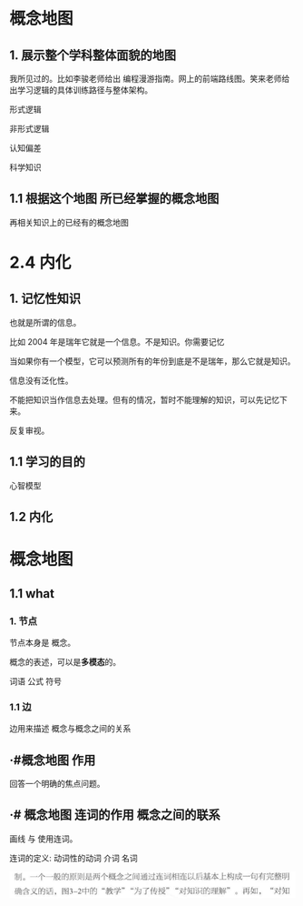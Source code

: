 # 概念地图

## 1. 展示整个学科整体面貌的地图

我所见过的。比如李骏老师给出 编程漫游指南。网上的前端路线图。笑来老师给出学习逻辑的具体训练路径与整体架构。

形式逻辑

非形式逻辑

认知偏差

科学知识



## 1.1 根据这个地图 所已经掌握的概念地图

再相关知识上的已经有的概念地图











# 2.4 内化

## 1. 记忆性知识

也就是所谓的信息。

比如 2004 年是瑞年它就是一个信息。不是知识。你需要记忆

当如果你有一个模型，它可以预测所有的年份到底是不是瑞年，那么它就是知识。

信息没有泛化性。

不能把知识当作信息去处理。但有的情况，暂时不能理解的知识，可以先记忆下来。

反复审视。



## 1.1 学习的目的

心智模型





## 1.2 内化













# 概念地图

## 1.1 what

### 1. 节点

节点本身是 概念。

概念的表述，可以是**多模态**的。

词语 公式 符号 

### 1.1 边

边用来描述 概念与概念之间的关系



## ·#概念地图 作用

回答一个明确的焦点问题。



## ·# 概念地图 连词的作用 概念之间的联系

画线 与 使用连词。

连词的定义: 动词性的动词 介词 名词

![image-20220724182708115](%E6%95%99%E5%BE%97%E6%9B%B4%E5%B0%91%EF%BC%8C%20%E5%AD%A6%E5%BE%97%E6%9B%B4%E5%A4%9A.assets/image-20220724182708115-16586584292271.png)



